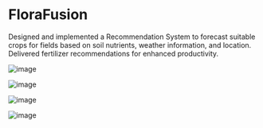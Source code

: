 # FloraFusion

Designed and implemented a Recommendation System to forecast suitable crops for fields based on soil nutrients, weather information, and location. Delivered fertilizer recommendations for enhanced productivity.

![image](https://github.com/user-attachments/assets/23db4491-3a7e-4e14-9aa1-70f394dac2cb)

![image](https://github.com/user-attachments/assets/a85649a8-eb36-4274-a334-13cc8e43b2f9)

![image](https://github.com/user-attachments/assets/4029d42b-713b-49a5-b84a-7e6ea0c72895)

![image](https://github.com/user-attachments/assets/62796e5d-d36b-467d-bf84-f7b734aa79e4)
 
